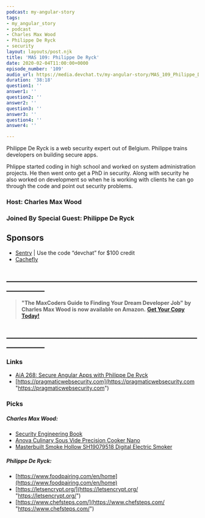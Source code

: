 ```yaml
---
podcast: my-angular-story
tags:
- my_angular_story
- podcast
- Charles Max Wood
- Philippe De Ryck
- security
layout: layouts/post.njk
title: 'MAS 109: Philippe De Ryck'
date: 2020-02-04T11:00:00+0000
episode_number: '109'
audio_url: https://media.devchat.tv/my-angular-story/MAS_109_Philippe_De_Ryck.mp3
duration: '38:18'
question1: ''
answer1: ''
question2: ''
answer2: ''
question3: ''
answer3: ''
question4: ''
answer4: ''

---
```

Philippe De Ryck is a web security expert out of Belgium. Philippe trains developers on building secure apps. 

Phlippe started coding in high school and worked on system administration projects. He then went onto get a PhD in security. Along with security he also worked on development so when he is working with clients he can go through the code and point out security problems. 

### Host: **Charles Max Wood**

### Joined By Special Guest: Philippe De Ryck

## Sponsors

* [Sentry](http://sentry.io/) | Use the code “devchat” for $100 credit
* [Cachefly](https://www.cachefly.com/)

## **____________________________________________________________**

> **"The MaxCoders Guide to Finding Your Dream Developer Job" by Charles Max Wood is now available on Amazon.** [**Get Your Copy Today!**](https://www.amazon.com/gp/product/B081MBL5C9/ref=as_li_ss_tl?ie=UTF8&linkCode=sl1&tag=devchattv-20&linkId=9d61363241636e2546ef46abba198746&language=en_US)

## **____________________________________________________________**

### Links

* [AiA 268: Secure Angular Apps with Philippe De Ryck](https://devchat.tv/adv-in-angular/aia-268-secure-angular-apps-with-philippe-de-ryck/)
* [https://pragmaticwebsecurity.com](https://pragmaticwebsecurity.com "https://pragmaticwebsecurity.com")

### Picks

##### **Charles Max Wood**:

* [Security Engineering Book](https://amzn.to/2PDJGF9)
* [Anova Culinary Sous Vide Precision Cooker Nano](https://amzn.to/2Pi14jQ)
* [Masterbuilt Smoke Hollow SH19079518 Digital Electric Smoker](https://amzn.to/35gFDoD)

##### Philippe De Ryck:

* [https://www.foodpairing.com/en/home](https://www.foodpairing.com/en/home)
* [https://letsencrypt.org/](https://letsencrypt.org/ "https://letsencrypt.org/")
* [https://www.chefsteps.com/](https://www.chefsteps.com/ "https://www.chefsteps.com/")